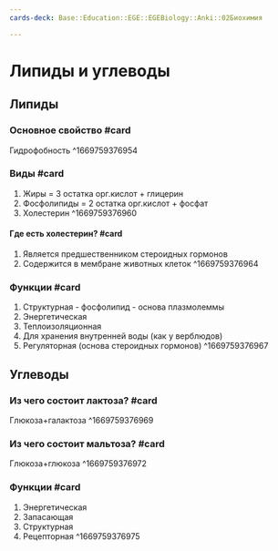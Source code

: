 ```yaml
---
cards-deck: Base::Education::EGE::EGEBiology::Anki::02Биохимия

---
```


# Липиды и углеводы

## Липиды

### Основное свойство #card 
Гидрофобность
^1669759376954

### Виды #card 
1. Жиры = 3 остатка орг.кислот + глицерин
2. Фосфолипиды = 2 остатка орг.кислот + фосфат
3. Холестерин
^1669759376960

#### Где есть холестерин? #card 
1. Является предшественником стероидных гормонов
2. Содержится в мембране животных клеток
^1669759376964

### Функции #card 
1. Структурная - фосфолипид - основа плазмолеммы
2. Энергетическая
3. Теплоизоляционная
4. Для хранения внутренней воды (как у верблюдов)
5. Регуляторная (основа стероидных гормонов)
^1669759376967

## Углеводы 

### Из чего состоит лактоза? #card 
Глюкоза+галактоза
^1669759376969

### Из чего состоит мальтоза? #card 
Глюкоза+глюкоза
^1669759376972

### Функции #card 
1. Энергетическая 
2. Запасающая
3. Структурная 
4. Рецепторная
^1669759376975
